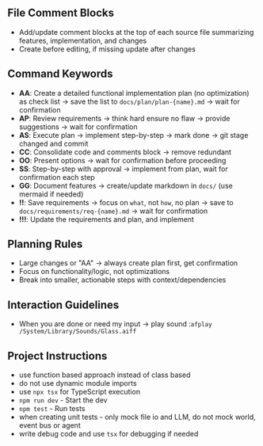 ## File Comment Blocks
- Add/update comment blocks at the top of each source file summarizing features, implementation, and changes
- Create before editing, if missing update after changes

## Command Keywords
- **AA**: Create a detailed functional implementation plan (no optimization) as check list → save the list to `docs/plan/plan-{name}.md` → wait for confirmation
- **AP**: Review requirements → think hard ensure no flaw → provide suggestions → wait for confirmation
- **AS**: Execute plan → implement step-by-step → mark done → git stage changed and commit
- **CC**: Consolidate code and comments block → remove redundant
- **OO**: Present options → wait for confirmation before proceeding
- **SS**: Step-by-step with approval → implement from plan, wait for confirmation each step
- **GG**: Document features → create/update markdown in `docs/` (use mermaid if needed)
- **!!**: Save requirements → focus on `what`, not `how`, no plan → save to `docs/requirements/req-{name}.md` → wait for confirmation
- **!!!**: Update the requirements and plan, and implement

## Planning Rules
- Large changes or "AA" → always create plan first, get confirmation
- Focus on functionality/logic, not optimizations
- Break into smaller, actionable steps with context/dependencies

## Interaction Guidelines
- When you are done or need my input → play sound :`afplay /System/Library/Sounds/Glass.aiff`

## Project Instructions
- use function based approach instead of class based
- do not use dynamic module imports
- use `npx tsx` for TypeScript execution
- `npm run dev` - Start the dev
- `npm test` - Run tests
- when creating unit tests - only mock file io and LLM, do not mock world, event bus or agent
- write debug code and use `tsx` for debugging if needed

